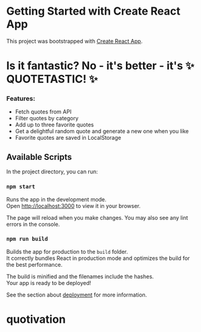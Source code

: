 # Getting Started with Create React App

This project was bootstrapped with [Create React App](https://github.com/facebook/create-react-app).

# Is it fantastic? No - it's better - it's ✨ QUOTETASTIC! ✨

### Features:

- Fetch quotes from API
- Filter quotes by category
- Add up to three favorite quotes
- Get a delightful random quote and generate a new one when you like
- Favorite quotes are saved in LocalStorage

## Available Scripts

In the project directory, you can run:

### `npm start`

Runs the app in the development mode.\
Open [http://localhost:3000](http://localhost:3000) to view it in your browser.

The page will reload when you make changes.
You may also see any lint errors in the console.

### `npm run build`

Builds the app for production to the `build` folder.\
It correctly bundles React in production mode and optimizes the build for the best performance.

The build is minified and the filenames include the hashes.\
Your app is ready to be deployed!

See the section about [deployment](https://facebook.github.io/create-react-app/docs/deployment) for more information.
# quotivation
